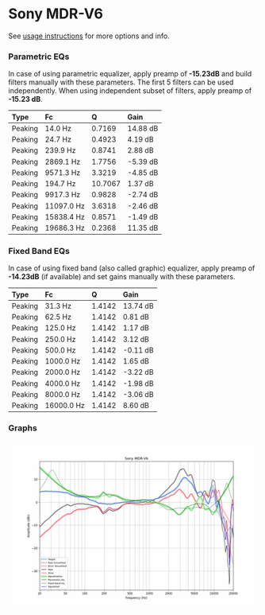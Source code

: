 # Sony MDR-V6
See [usage instructions](https://github.com/jaakkopasanen/AutoEq#usage) for more options and info.

### Parametric EQs
In case of using parametric equalizer, apply preamp of **-15.23dB** and build filters manually
with these parameters. The first 5 filters can be used independently.
When using independent subset of filters, apply preamp of **-15.23 dB**.

| Type    | Fc         |       Q | Gain     |
|:--------|:-----------|:--------|:---------|
| Peaking | 14.0 Hz    |  0.7169 | 14.88 dB |
| Peaking | 24.7 Hz    |  0.4923 | 4.19 dB  |
| Peaking | 239.9 Hz   |  0.8741 | 2.88 dB  |
| Peaking | 2869.1 Hz  |  1.7756 | -5.39 dB |
| Peaking | 9571.3 Hz  |  3.3219 | -4.85 dB |
| Peaking | 194.7 Hz   | 10.7067 | 1.37 dB  |
| Peaking | 9917.3 Hz  |  0.9828 | -2.74 dB |
| Peaking | 11097.0 Hz |  3.6318 | -2.46 dB |
| Peaking | 15838.4 Hz |  0.8571 | -1.49 dB |
| Peaking | 19686.3 Hz |  0.2368 | 11.35 dB |

### Fixed Band EQs
In case of using fixed band (also called graphic) equalizer, apply preamp of **-14.23dB**
(if available) and set gains manually with these parameters.

| Type    | Fc         |      Q | Gain     |
|:--------|:-----------|:-------|:---------|
| Peaking | 31.3 Hz    | 1.4142 | 13.74 dB |
| Peaking | 62.5 Hz    | 1.4142 | 0.81 dB  |
| Peaking | 125.0 Hz   | 1.4142 | 1.17 dB  |
| Peaking | 250.0 Hz   | 1.4142 | 3.12 dB  |
| Peaking | 500.0 Hz   | 1.4142 | -0.11 dB |
| Peaking | 1000.0 Hz  | 1.4142 | 1.65 dB  |
| Peaking | 2000.0 Hz  | 1.4142 | -3.22 dB |
| Peaking | 4000.0 Hz  | 1.4142 | -1.98 dB |
| Peaking | 8000.0 Hz  | 1.4142 | -3.06 dB |
| Peaking | 16000.0 Hz | 1.4142 | 8.60 dB  |

### Graphs
![](./Sony%20MDR-V6.png)